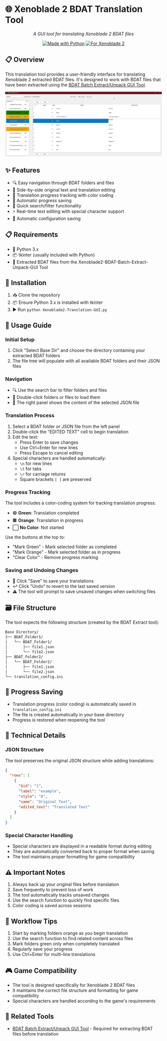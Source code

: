 # 🌐 Xenoblade 2 BDAT Translation Tool

<div align="center">

*A GUI tool for translating Xenoblade 2 BDAT files*

[![Made with Python](https://img.shields.io/badge/Made%20with-Python-1f425f.svg)](https://www.python.org/)
[![For Xenoblade 2](https://img.shields.io/badge/For-Xenoblade%202-red.svg)](https://www.nintendo.com/games/detail/xenoblade-chronicles-2-switch/)

</div>

## 📋 Overview

This translation tool provides a user-friendly interface for translating Xenoblade 2 extracted BDAT files. It's designed to work with BDAT files that have been extracted using the [BDAT Batch Extract/Unpack GUI Tool](https://github.com/rsc-pl/Xenoblade2-BDAT-Batch-Extract-Unpack-GUI).

![Screen](graphics/GUI.jpg)

## ✨ Features

- 🔍 Easy navigation through BDAT folders and files
- 📝 Side-by-side original text and translation editing
- 🎨 Translation progress tracking with color coding
- 🔄 Automatic progress saving
- 🔎 Quick search/filter functionality
- ⚡ Real-time text editing with special character support
- 💾 Automatic configuration saving

## 📋 Requirements

- 🐍 Python 3.x
- 📦 tkinter (usually included with Python)
- 📂 Extracted BDAT files from the Xenoblade2-BDAT-Batch-Extract-Unpack-GUI Tool

## 🚀 Installation

1. 📥 Clone the repository
2. 📦 Ensure Python 3.x is installed with tkinter
3. ▶️ Run `python Xenoblade2-Translation-GUI.py`

## 📖 Usage Guide

### Initial Setup

1. Click "Select Base Dir" and choose the directory containing your extracted BDAT folders
2. The file tree will populate with all available BDAT folders and their JSON files

### Navigation

- 🔍 Use the search bar to filter folders and files
- 📂 Double-click folders or files to load them
- 📑 The right panel shows the content of the selected JSON file

### Translation Process

1. Select a BDAT folder or JSON file from the left panel
2. Double-click the "EDITED TEXT" cell to begin translation
3. Edit the text:
   - Press Enter to save changes
   - Use Ctrl+Enter for new lines
   - Press Escape to cancel editing
4. Special characters are handled automatically:
   - `\n` for new lines
   - `\t` for tabs
   - `\r` for carriage returns
   - Square brackets `[ ]` are preserved

### Progress Tracking

The tool includes a color-coding system for tracking translation progress:

- 🟢 **Green**: Translation completed
- 🟧 **Orange**: Translation in progress
- ⬜ **No Color**: Not started

Use the buttons at the top to:
- "Mark Green" - Mark selected folder as completed
- "Mark Orange" - Mark selected folder as in progress
- "Clear Color" - Remove progress marking

### Saving and Undoing Changes

- 💾 Click "Save" to save your translations
- ↩️ Click "Undo" to revert to the last saved version
- ⚠️ The tool will prompt to save unsaved changes when switching files

## 🗃️ File Structure

The tool expects the following structure (created by the BDAT Extract tool):
```
Base Directory/
├── BDAT_Folder1/
│   └── BDAT_Folder1/
│       ├── file1.json
│       └── file2.json
├── BDAT_Folder2/
│   └── BDAT_Folder2/
│       ├── file1.json
│       └── file2.json
└── translation_config.ini
```

## 💾 Progress Saving

- Translation progress (color coding) is automatically saved in `translation_config.ini`
- The file is created automatically in your base directory
- Progress is restored when reopening the tool

## 🔧 Technical Details

### JSON Structure
The tool preserves the original JSON structure while adding translations:
```json
{
  "rows": [
    {
      "$id": "1",
      "label": "example",
      "style": "0",
      "name": "Original Text",
      "edited_text": "Translated Text"
    }
  ]
}
```

### Special Character Handling
- Special characters are displayed in a readable format during editing
- They are automatically converted back to proper format when saving
- The tool maintains proper formatting for game compatibility

## ⚠️ Important Notes

1. Always back up your original files before translation
2. Save frequently to prevent loss of work
3. The tool automatically tracks unsaved changes
4. Use the search function to quickly find specific files
5. Color coding is saved across sessions

## 🔄 Workflow Tips

1. Start by marking folders orange as you begin translation
2. Use the search function to find related content across files
3. Mark folders green only when completely translated
4. Regularly save your progress
5. Use Ctrl+Enter for multi-line translations

## 🎮 Game Compatibility

- The tool is designed specifically for Xenoblade 2 BDAT files
- It maintains the correct file structure and formatting for game compatibility
- Special characters are handled according to the game's requirements

## 🔗 Related Tools

- [BDAT Batch Extract/Unpack GUI Tool](https://github.com/rsc-pl/Xenoblade2-BDAT-Batch-Extract-Unpack-GUI) - Required for extracting BDAT files before translation
